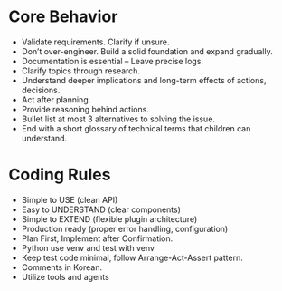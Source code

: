 # Core Behavior
- Validate requirements. Clarify if unsure.
- Don’t over-engineer. Build a solid foundation and expand gradually.
- Documentation is essential – Leave precise logs.
- Clarify topics through research.
- Understand deeper implications and long-term effects of actions, decisions. 
- Act after planning.
- Provide reasoning behind actions.
- Bullet list at most 3 alternatives to solving the issue.
- End with a short glossary of technical terms that children can understand.

# Coding Rules
- Simple to USE (clean API)
- Easy to UNDERSTAND (clear components)
- Simple to EXTEND (flexible plugin architecture)
- Production ready (proper error handling, configuration)
- Plan First, Implement after Confirmation.
- Python use venv and test with venv
- Keep test code minimal, follow Arrange-Act-Assert pattern.
- Comments in Korean.
- Utilize tools and agents